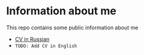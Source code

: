 # Information about me

This repo contains some public information about me
* [CV in Russian](./cv/cv.md)
* `TODO: Add CV in English`
